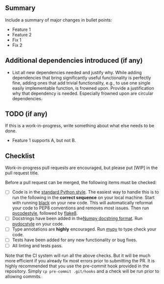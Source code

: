 ## Summary

Include a summary of major changes in bullet points:

* Feature 1
* Feature 2
* Fix 1
* Fix 2

## Additional dependencies introduced (if any)

* List all new dependencies needed and justify why. While adding dependencies that bring 
  significantly useful functionality is perfectly fine, adding ones that add trivial 
  functionality, e.g., to use one single easily implementable function, is frowned upon. 
  Provide a justification why that dependency is needed. Especially frowned upon are 
  circular dependencies.

## TODO (if any)

If this is a work-in-progress, write something about what else needs to be done.

* Feature 1 supports A, but not B.

## Checklist

Work-in-progress pull requests are encouraged, but please put [WIP] in the pull request 
title.

Before a pull request can be merged, the following items must be checked:

- [ ] Code is in the [standard Python style](https://www.python.org/dev/peps/pep-0008/). 
  The easiest way to handle this is to run the following in the **correct sequence** on 
  your local machine. Start with running [black](
  https://black.readthedocs.io/en/stable/index.html) on your new code. This will
  automatically reformat your code to PEP8 conventions and removes most issues. Then run
  [pycodestyle](https://pycodestyle.readthedocs.io/en/latest/), followed by [flake8](
  http://flake8.pycqa.org/en/latest/).
- [ ] Docstrings have been added in the[Numpy docstring format](
  https://sphinxcontrib-napoleon.readthedocs.io/en/latest/example_numpy.html). 
  Run [pydocstyle](http://www.pydocstyle.org/en/2.1.1/index.html) on your code.
- [ ] Type annotations are **highly** encouraged. Run [mypy](http://mypy-lang.org/) to 
  type check your code.
- [ ] Tests have been added for any new functionality or bug fixes.
- [ ] All linting and tests pass.

Note that the CI system will run all the above checks. But it will be much more 
efficient if you already fix most errors prior to submitting the PR. It is highly 
recommended that you use the pre-commit hook provided in the repository. Simply 
`cp pre-commit .git/hooks` and a check will be run prior to allowing commits.
